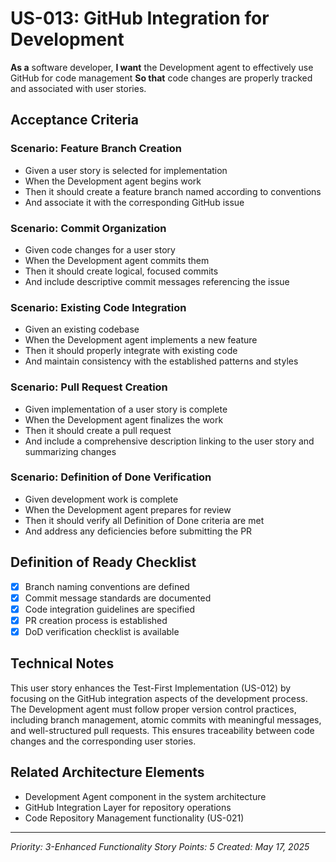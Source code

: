 # US-013: GitHub Integration for Development

**As a** software developer,
**I want** the Development agent to effectively use GitHub for code management
**So that** code changes are properly tracked and associated with user stories.

## Acceptance Criteria

### Scenario: Feature Branch Creation
- Given a user story is selected for implementation
- When the Development agent begins work
- Then it should create a feature branch named according to conventions
- And associate it with the corresponding GitHub issue

### Scenario: Commit Organization
- Given code changes for a user story
- When the Development agent commits them
- Then it should create logical, focused commits
- And include descriptive commit messages referencing the issue

### Scenario: Existing Code Integration
- Given an existing codebase
- When the Development agent implements a new feature
- Then it should properly integrate with existing code
- And maintain consistency with the established patterns and styles

### Scenario: Pull Request Creation
- Given implementation of a user story is complete
- When the Development agent finalizes the work
- Then it should create a pull request
- And include a comprehensive description linking to the user story and summarizing changes

### Scenario: Definition of Done Verification
- Given development work is complete
- When the Development agent prepares for review
- Then it should verify all Definition of Done criteria are met
- And address any deficiencies before submitting the PR

## Definition of Ready Checklist

- [x] Branch naming conventions are defined
- [x] Commit message standards are documented
- [x] Code integration guidelines are specified
- [x] PR creation process is established
- [x] DoD verification checklist is available

## Technical Notes

This user story enhances the Test-First Implementation (US-012) by focusing on the GitHub integration aspects of the development process. The Development agent must follow proper version control practices, including branch management, atomic commits with meaningful messages, and well-structured pull requests. This ensures traceability between code changes and the corresponding user stories.

## Related Architecture Elements

- Development Agent component in the system architecture
- GitHub Integration Layer for repository operations
- Code Repository Management functionality (US-021)

---

*Priority: 3-Enhanced Functionality*
*Story Points: 5*
*Created: May 17, 2025*
